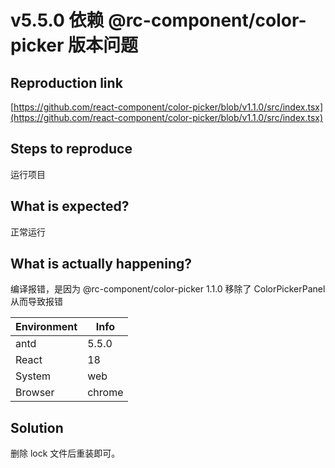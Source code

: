 # v5.5.0 依赖 @rc-component/color-picker 版本问题

## Reproduction link

[https://github.com/react-component/color-picker/blob/v1.1.0/src/index.tsx](https://github.com/react-component/color-picker/blob/v1.1.0/src/index.tsx)

## Steps to reproduce

运行项目

## What is expected?

正常运行

## What is actually happening?

编译报错，是因为 @rc-component/color-picker 1.1.0 移除了 ColorPickerPanel 从而导致报错

| Environment | Info   |
| ----------- | ------ |
| antd        | 5.5.0  |
| React       | 18     |
| System      | web    |
| Browser     | chrome |

## Solution

删除 lock 文件后重装即可。
